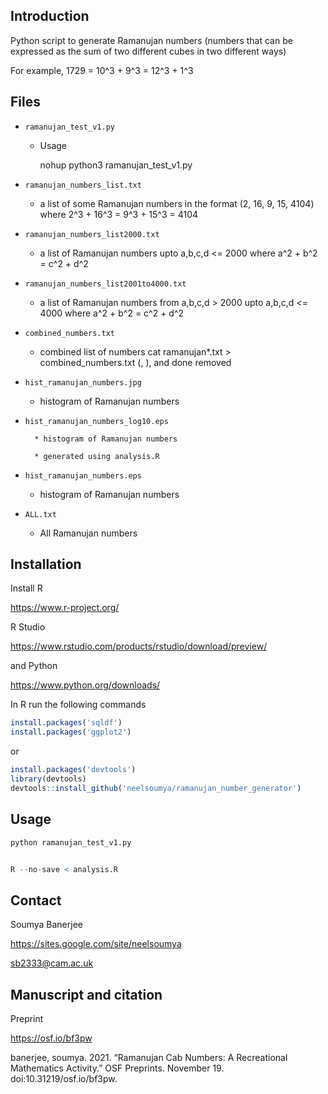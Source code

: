 
## Introduction


Python script to generate Ramanujan numbers (numbers that can be expressed as the sum 
of two different cubes in two different ways)

For example, 1729 = 10^3 + 9^3 = 12^3 + 1^3

## Files

*  `ramanujan_test_v1.py`

	* Usage
	
	
		nohup python3 ramanujan_test_v1.py
		
        

* `ramanujan_numbers_list.txt`

	* a list of some Ramanujan numbers in the format (2, 16, 9, 15, 4104)
	where 2^3 + 16^3 = 9^3 + 15^3 = 4104

* `ramanujan_numbers_list2000.txt`

	* a list of Ramanujan numbers upto a,b,c,d <= 2000
	where a^2 + b^2 = c^2 + d^2

* `ramanujan_numbers_list2001to4000.txt`
	* a list of Ramanujan numbers from a,b,c,d > 2000 upto a,b,c,d <= 4000
	where a^2 + b^2 = c^2 + d^2

* `combined_numbers.txt`
	* combined list of numbers
	cat ramanujan*.txt > combined_numbers.txt
	(, ), and done removed

* `hist_ramanujan_numbers.jpg`

	* histogram of Ramanujan numbers

* `hist_ramanujan_numbers_log10.eps`

        * histogram of Ramanujan numbers
        
        * generated using analysis.R

* `hist_ramanujan_numbers.eps`

	* histogram of Ramanujan numbers

* `ALL.txt`

	* All Ramanujan numbers


## Installation

Install R

https://www.r-project.org/

R Studio

https://www.rstudio.com/products/rstudio/download/preview/

and Python

https://www.python.org/downloads/

In R run the following commands

```r
install.packages('sqldf')
install.packages('ggplot2')
```

or

```r
install.packages('devtools')
library(devtools)
devtools::install_github('neelsoumya/ramanujan_number_generator')
```

## Usage


```python
python ramanujan_test_v1.py
```

```r

R --no-save < analysis.R

```

## Contact

Soumya Banerjee

https://sites.google.com/site/neelsoumya

sb2333@cam.ac.uk


## Manuscript and citation


Preprint

   https://osf.io/bf3pw

banerjee, soumya. 2021. “Ramanujan Cab Numbers: A Recreational Mathematics Activity.” OSF Preprints. November 19. doi:10.31219/osf.io/bf3pw.
